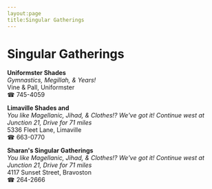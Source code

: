 ```yaml
---
layout:page
title:Singular Gatherings
---
```

# Singular Gatherings

**Uniformster Shades**  
_Gymnastics, Megillah, & Years!_  
Vine & Pall, Uniformster  
☎ 745-4059



**Limaville Shades and**  
_You like Magellanic, Jihad, & Clothes!? We've got it! 
Continue west at Junction 21, Drive for 71 miles_  
5336 Fleet Lane, Limaville  
☎ 663-0770



**Sharan's Singular Gatherings**  
_You like Magellanic, Jihad, & Clothes!? We've got it! 
Continue west at Junction 21, Drive for 71 miles_  
4117 Sunset Street, Bravoston  
☎ 264-2666



